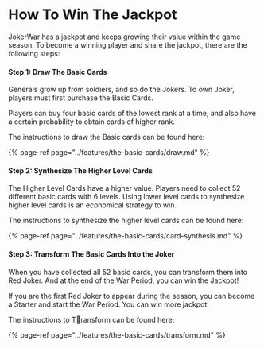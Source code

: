# How To Win The Jackpot

JokerWar has a jackpot and keeps growing their value within the game season. To become a winning player and share the jackpot, there are the following steps:

#### Step 1: Draw The Basic Cards

Generals grow up from soldiers, and so do the Jokers. To own Joker, players must first purchase the Basic Cards.

Players can buy four basic cards of the lowest rank at a time, and also have a certain probability to obtain cards of higher rank.

The instructions to draw the Basic cards can be found here:

{% page-ref page="../features/the-basic-cards/draw.md" %}

#### Step 2: Synthesize The Higher Level Cards

The Higher Level Cards have a higher value. Players need to collect 52 different basic cards with 6 levels. Using lower level cards to synthesize higher level cards is an economical strategy to win.

The instructions to synthesize the higher level cards can be found here:

{% page-ref page="../features/the-basic-cards/card-synthesis.md" %}

#### Step 3: Transform The Basic Cards Into the Joker​

When you have collected all 52 basic cards, you can transform them into Red Joker. And at the end of the War Period, you can win the Jackpot!

If you are the first Red Joker to appear during the season, you can become a Starter and start the War Period. You can win  more jackpot!

The instructions to Transform can be found here:

{% page-ref page="../features/the-basic-cards/transform.md" %}



